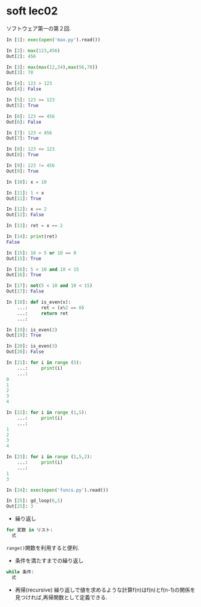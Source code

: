 # soft lec02
ソフトウェア第一の第２回.  

```python
In [1]: exec(open('max.py').read())

In [2]: max(123,456)
Out[2]: 456

In [3]: max(max(12,34),max(56,78))
Out[3]: 78

In [4]: 123 > 123
Out[4]: False

In [5]: 123 >= 123
Out[5]: True

In [6]: 123 == 456
Out[6]: False

In [7]: 123 < 456
Out[7]: True

In [8]: 123 <= 123
Out[8]: True

In [9]: 123 != 456
Out[9]: True

In [10]: x = 10

In [11]: 1 < x
Out[11]: True

In [12]: x == 2
Out[12]: False

In [13]: ret = x == 2

In [14]: print(ret)
False

In [15]: 10 > 5 or 10 == 0
Out[15]: True

In [16]: 5 < 10 and 10 < 15
Out[16]: True

In [17]: not(5 < 10 and 10 < 15)
Out[17]: False

In [18]: def is_even(x):
    ...:     ret = (x%2 == 0)
    ...:     return ret
    ...:

In [19]: is_even(2)
Out[19]: True

In [20]: is_even(3)
Out[20]: False

In [21]: for i in range (5):
    ...:     print(i)
    ...:
0
1
2
3
4

In [22]: for i in range (1,5):
    ...:     print(i)
    ...:
1
2
3
4

In [23]: for i in range (1,5,2):
    ...:     print(i)
    ...:
1
3

In [24]: exec(open('funcs.py').read())

In [25]: gd_loop(6,5)
Out[25]: 3
```

- 繰り返し  
```python
for 変数 in リスト:
  式
```
`range()`関数を利用すると便利.

- 条件を満たすまでの繰り返し
```python
while 条件:
  式
```

- 再帰(recursive)
繰り返しで値を求めるような計算f(n)はf(n)とf(n-1)の関係を見つければ,再帰関数として定義できる.
